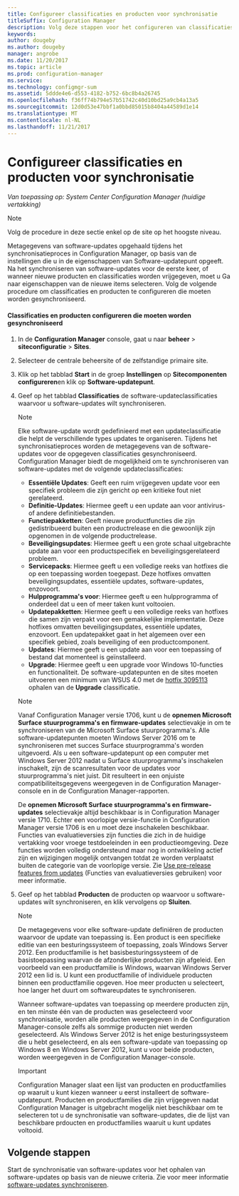 ```yaml
---
title: Configureer classificaties en producten voor synchronisatie
titleSuffix: Configuration Manager
description: Volg deze stappen voor het configureren van classificaties en producten voor synchronisatie in de Configuration Manager-console.
keywords: 
author: dougeby
ms.author: dougeby
manager: angrobe
ms.date: 11/20/2017
ms.topic: article
ms.prod: configuration-manager
ms.service: 
ms.technology: configmgr-sum
ms.assetid: 5ddde4e6-d553-4182-b752-6bc8b4a26745
ms.openlocfilehash: f36ff74b794e57b51742c40d10bd25a9cb4a13a5
ms.sourcegitcommit: 12d0d53e47bbf1a0bbd85015b8404a44589d1e14
ms.translationtype: MT
ms.contentlocale: nl-NL
ms.lasthandoff: 11/21/2017
---
```

#  <a name="configure-classifications-and-products-to-synchronize"></a>Configureer classificaties en producten voor synchronisatie  

*Van toepassing op: System Center Configuration Manager (huidige vertakking)*


> [!NOTE]  
>  Volg de procedure in deze sectie enkel op de site op het hoogste niveau.  

 Metagegevens van software-updates opgehaald tijdens het synchronisatieproces in Configuration Manager, op basis van de instellingen die u in de eigenschappen van Software-updatepunt opgeeft. Na het synchroniseren van software-updates voor de eerste keer, of wanneer nieuwe producten en classificaties worden vrijgegeven, moet u Ga naar eigenschappen van de nieuwe items selecteren. Volg de volgende procedure om classificaties en producten te configureren die moeten worden gesynchroniseerd.  

#### <a name="to-configure-classifications-and-products-to-synchronize"></a>Classificaties en producten configureren die moeten worden gesynchroniseerd  

1.  In de **Configuration Manager** console, gaat u naar **beheer** > **siteconfiguratie** > **Sites**.

2. Selecteer de centrale beheersite of de zelfstandige primaire site.  

3.  Klik op het tabblad **Start** in de groep **Instellingen** op **Sitecomponenten configureren**en klik op **Software-updatepunt**.

4.  Geef op het tabblad **Classificaties** de software-updateclassificaties waarvoor u software-updates wilt synchroniseren.  

    > [!NOTE]  
    >  Elke software-update wordt gedefinieerd met een updateclassificatie die helpt de verschillende types updates te organiseren. Tijdens het synchronisatieproces worden de metagegevens van de software-updates voor de opgegeven classificaties gesynchroniseerd. Configuration Manager biedt de mogelijkheid om te synchroniseren van software-updates met de volgende updateclassificaties:  
    >   
    > - **Essentiële Updates**: Geeft een ruim vrijgegeven update voor een specifiek probleem die zijn gericht op een kritieke fout niet gerelateerd.  
    > - **Definitie-Updates**: Hiermee geeft u een update aan voor antivirus- of andere definitiebestanden.  
    > - **Functiepakketten**: Geeft nieuwe productfuncties die zijn gedistribueerd buiten een productrelease en die gewoonlijk zijn opgenomen in de volgende productrelease.  
    > - **Beveiligingsupdates**: Hiermee geeft u een grote schaal uitgebrachte update aan voor een productspecifiek en beveiligingsgerelateerd probleem.  
    > - **Servicepacks**: Hiermee geeft u een volledige reeks van hotfixes die op een toepassing worden toegepast. Deze hotfixes omvatten beveiligingsupdates, essentiële updates, software-updates, enzovoort.  
    > - **Hulpprogramma's voor**: Hiermee geeft u een hulpprogramma of onderdeel dat u een of meer taken kunt voltooien.  
    > - **Updatepakketten**: Hiermee geeft u een volledige reeks van hotfixes die samen zijn verpakt voor een gemakkelijke implementatie. Deze hotfixes omvatten beveiligingsupdates, essentiële updates, enzovoort. Een updatepakket gaat in het algemeen over een specifiek gebied, zoals beveiliging of een productcomponent.  
    > - **Updates**: Hiermee geeft u een update aan voor een toepassing of bestand dat momenteel is geïnstalleerd.  
    > - **Upgrade**: Hiermee geeft u een upgrade voor Windows 10-functies en functionaliteit. De software-updatepunten en de sites moeten uitvoeren een minimum van WSUS 4.0 met de [hotfix 3095113](https://support.microsoft.com/kb/3095113) ophalen van de **Upgrade** classificatie.    
    >       

    > [!NOTE]    
    > Vanaf Configuration Manager versie 1706, kunt u de **opnemen Microsoft Surface stuurprogramma's en firmware-updates** selectievakje in om te synchroniseren van de Microsoft Surface stuurprogramma's. Alle software-updatepunten moeten Windows Server 2016 om te synchroniseren met succes Surface stuurprogramma's worden uitgevoerd. Als u een software-updatepunt op een computer met Windows Server 2012 nadat u Surface stuurprogramma's inschakelen inschakelt, zijn de scanresultaten voor de updates voor stuurprogramma's niet juist. Dit resulteert in een onjuiste compatibiliteitsgegevens weergegeven in de Configuration Manager-console en in de Configuration Manager-rapporten.  
    > 
    > De **opnemen Microsoft Surface stuurprogramma's en firmware-updates** selectievakje altijd beschikbaar is in Configuration Manager versie 1710. Echter een voorlopige versie-functie in Configuration Manager versie 1706 is en u moet deze inschakelen beschikbaar. Functies van evaluatieversies zijn functies die zich in de huidige vertakking voor vroege testdoeleinden in een productieomgeving. Deze functies worden volledig ondersteund maar nog in ontwikkeling actief zijn en wijzigingen mogelijk ontvangen totdat ze worden verplaatst buiten de categorie van de voorlopige versie. Zie [Use pre-release features from updates](https://docs.microsoft.com/sccm/core/servers/manage/install-in-console-updates#bkmk_prerelease) (Functies van evaluatieversies gebruiken) voor meer informatie.

5.  Geef op het tabblad **Producten** de producten op waarvoor u software-updates wilt synchroniseren, en klik vervolgens op **Sluiten**.  

    > [!NOTE]  
    >  De metagegevens voor elke software-update definiëren de producten waarvoor de update van toepassing is. Een product is een specifieke editie van een besturingssysteem of toepassing, zoals Windows Server 2012. Een productfamilie is het basisbesturingssysteem of de basistoepassing waarvan de afzonderlijke producten zijn afgeleid. Een voorbeeld van een productfamilie is Windows, waarvan Windows Server 2012 een lid is. U kunt een productfamilie of individuele producten binnen een productfamilie opgeven. Hoe meer producten u selecteert, hoe langer het duurt om softwareupdates te synchroniseren.  
    >   
    >  Wanneer software-updates van toepassing op meerdere producten zijn, en ten minste één van de producten was geselecteerd voor synchronisatie, worden alle producten weergegeven in de Configuration Manager-console zelfs als sommige producten niet werden geselecteerd. Als Windows Server 2012 is het enige besturingssysteem die u hebt geselecteerd, en als een software-update van toepassing op Windows 8 en Windows Server 2012, kunt u voor beide producten, worden weergegeven in de Configuration Manager-console.  

    > [!IMPORTANT]  
    >  Configuration Manager slaat een lijst van producten en productfamilies op waaruit u kunt kiezen wanneer u eerst installeert de software-updatepunt. Producten en productfamilies die zijn vrijgegeven nadat Configuration Manager is uitgebracht mogelijk niet beschikbaar om te selecteren tot u de synchronisatie van software-updates, die de lijst van beschikbare prdoucten en productfamilies waaruit u kunt updates voltooid.  

## <a name="next-steps"></a>Volgende stappen
Start de synchronisatie van software-updates voor het ophalen van software-updates op basis van de nieuwe criteria. Zie voor meer informatie [software-updates synchroniseren](synchronize-software-updates.md).
